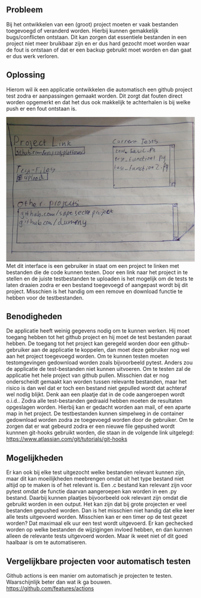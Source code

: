 ## Probleem
Bij het ontwikkelen van een (groot) project moeten er vaak bestanden toegevoegd of veranderd worden. Hierbij kunnen gemakkelijk bugs/conflicten ontstaan. Dit kan zorgen dat essentiele bestanden in een project niet meer bruikbaar zijn en er dus hard gezocht moet worden waar de fout is ontstaan of dat er een backup gebruikt moet worden en dan gaat er dus werk verloren.

## Oplossing
Hierom wil ik een applicatie ontwikkelen die automatisch een github project test zodra er aanpassingen gemaakt worden. Dit zorgt dat fouten direct worden opgemerkt en dat het dus ook makkelijk te achterhalen is bij welke push er een fout ontstaan is.

!["Voorbeeld interface"](doc/InterfaceSchets.jpeg)
Met dit interface is een gebruiker in staat om een project te linken met bestanden die de code kunnen testen. Door een link naar het project in te stellen en de juiste testbestanden te uploaden is het mogelijk om de tests te laten draaien zodra er een bestand toegevoegd of aangepast wordt bij dit project. Misschien is het handig om een remove en download functie te hebben voor de testbestanden.

## Benodigheden
De applicatie heeft weinig gegevens nodig om te kunnen werken. Hij moet toegang hebben tot het github project en hij moet de test bestanden paraat hebben. De toegang tot het project kan geregeld worden door een github-gebruiker aan de applicatie te koppelen, dan moet deze gebruiker nog wel aan het project toegevoegd worden.
Om te kunnen testen moeten testomgevingen gedownload worden zoals bijvoorbeeld pytest. Anders zou de applicatie de test-bestanden niet kunnen uitvoeren. Om te testen zal de applicatie het hele project van github pullen. Misschien dat er nog onderscheidt gemaakt kan worden tussen relevante bestanden, maar het risico is dan wel dat er toch een bestand niet gepulled wordt dat achteraf wel nodig blijkt. Denk aan een plaatje dat in de code aangeroepen wordt o.i.d.. Zodra alle test-bestanden gedraaid hebben moeten de resultaten opgeslagen worden. Hierbij kan er gedacht worden aan mail, of een aparte map in het project. 
De testbestanden kunnen simpelweg in de container gedownload worden zodra ze toegevoegd worden door de gebruiker.
Om te zorgen dat er wat gebeurd zodra er een nieuwe file gepushed wordt kunnnen git-hooks gebruikt worden, die staan in de volgende link uitgelegd:
https://www.atlassian.com/git/tutorials/git-hooks 

## Mogelijkheden
Er kan ook bij elke test uitgezocht welke bestanden relevant kunnen zijn, maar dit kan moeilijkheden meebrengen omdat uit het type bestand niet altijd op te maken is of het relevant is. Een .c bestand kan relevant zijn voor pytest omdat de functie daarvan aangeroepen kan worden in een .py bestand. Daarbij kunnen plaatjes bijvoorbeeld ook relevant zijn omdat die gebruikt worden in een output.
Het kan zijn dat bij grote projecten er veel bestanden gepushed worden. Dan is het misschien niet handig dat elke keer alle tests uitgevoerd worden. Misschien kan er een timer op de test gezet worden? Dat maximaal elk uur een test wordt uitgevoerd.
Er kan gechecked worden op welke bestanden de wijzigingen invloed hebben, en dan kunnen alleen de relevante tests uitgevoerd worden. Maar ik weet niet of dit goed haalbaar is om te automatiseren.
## Vergelijkbare projecten voor automatisch testen
Github actions is een manier om automatisch je projecten te testen. Waarschijnlijk beter dan wat ik ga bouwen.
https://github.com/features/actions
